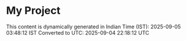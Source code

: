 # My Project

This content is dynamically generated in Indian Time (IST): 2025-09-05 03:48:12 IST
Converted to UTC: 2025-09-04 22:18:12 UTC
